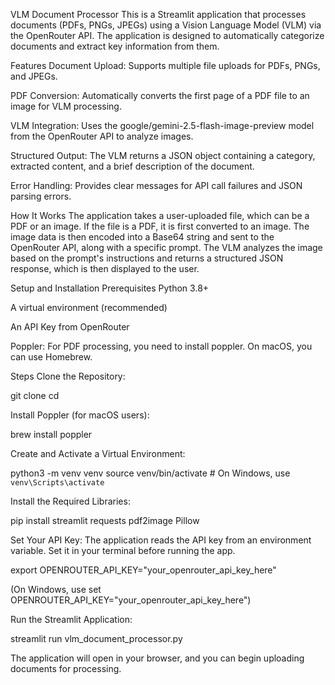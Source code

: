 VLM Document Processor
This is a Streamlit application that processes documents (PDFs, PNGs, JPEGs) using a Vision Language Model (VLM) via the OpenRouter API. The application is designed to automatically categorize documents and extract key information from them.

Features
Document Upload: Supports multiple file uploads for PDFs, PNGs, and JPEGs.

PDF Conversion: Automatically converts the first page of a PDF file to an image for VLM processing.

VLM Integration: Uses the google/gemini-2.5-flash-image-preview model from the OpenRouter API to analyze images.

Structured Output: The VLM returns a JSON object containing a category, extracted content, and a brief description of the document.

Error Handling: Provides clear messages for API call failures and JSON parsing errors.

How It Works
The application takes a user-uploaded file, which can be a PDF or an image. If the file is a PDF, it is first converted to an image. The image data is then encoded into a Base64 string and sent to the OpenRouter API, along with a specific prompt. The VLM analyzes the image based on the prompt's instructions and returns a structured JSON response, which is then displayed to the user.

Setup and Installation
Prerequisites
Python 3.8+

A virtual environment (recommended)

An API Key from OpenRouter

Poppler: For PDF processing, you need to install poppler. On macOS, you can use Homebrew.

Steps
Clone the Repository:

git clone <your-repository-url>
cd <your-repository-directory>


Install Poppler (for macOS users):

brew install poppler


Create and Activate a Virtual Environment:

python3 -m venv venv
source venv/bin/activate  # On Windows, use `venv\Scripts\activate`


Install the Required Libraries:

pip install streamlit requests pdf2image Pillow


Set Your API Key:
The application reads the API key from an environment variable. Set it in your terminal before running the app.

export OPENROUTER_API_KEY="your_openrouter_api_key_here"


(On Windows, use set OPENROUTER_API_KEY="your_openrouter_api_key_here")

Run the Streamlit Application:

streamlit run vlm_document_processor.py


The application will open in your browser, and you can begin uploading documents for processing.
